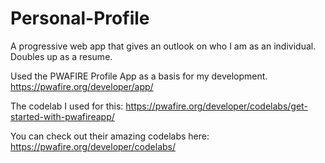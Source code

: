 # Personal-Profile
A progressive web app that gives an outlook on who I am as an individual. Doubles up as a resume.

Used the PWAFIRE Profile App as a basis for my development. https://pwafire.org/developer/app/

The codelab I used for this: https://pwafire.org/developer/codelabs/get-started-with-pwafireapp/

You can check out their amazing codelabs here: https://pwafire.org/developer/codelabs/
